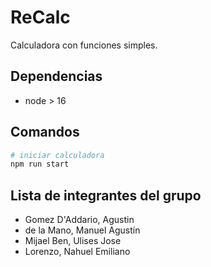 # ReCalc

Calculadora con funciones simples.

## Dependencias

- node > 16

## Comandos

```bash
# iniciar calculadora
npm run start
```

## Lista de integrantes del grupo

- Gomez D'Addario, Agustin
- de la Mano, Manuel Agustín
- Mijael Ben, Ulises Jose
- Lorenzo, Nahuel Emiliano